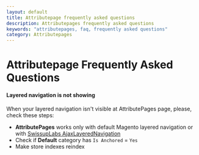 ```yaml
---
layout: default
title: Attributepage frequently asked questions
description: Attributepages frequently asked questions
keywords: "attributepages, faq, frequently asked questions"
category: Attributepages
---
```


# Attributepage Frequently Asked Questions

#### Layered navigation is not showing

When your layered navigation isn't visible at AttributePages page, please, 
check these steps:

 -  **AttributePages** works only with default Magento layered navigation or
with [SwissupLabs AjaxLayeredNavigation](https://swissuplabs.com/magento-layered-navigation-extension.html)
 -  Check if **Default** category has `Is Anchored` = `Yes`
 -  Make store indexes reindex